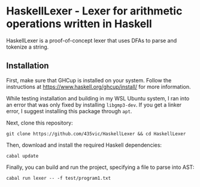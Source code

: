 # HaskellLexer - Lexer for arithmetic operations written in Haskell

HaskellLexer is a proof-of-concept lexer that uses DFAs to parse and tokenize a string.

## Installation

First, make sure that GHCup is installed on your system. Follow the instructions at https://www.haskell.org/ghcup/install/ for more information.

While testing installation and building in my WSL Ubuntu system, I ran into an error that was only fixed by installing `libgmp3-dev`. If you get a linker error, I suggest installing this package through `apt`.

Next, clone this repository:
```
git clone https://github.com/435vic/HaskellLexer && cd HaskellLexer
```

Then, download and install the required Haskell dependencies:
```
cabal update
```

Finally, you can build and run the project, specifying a file to parse into AST:

```
cabal run lexer -- -f test/program1.txt
```

